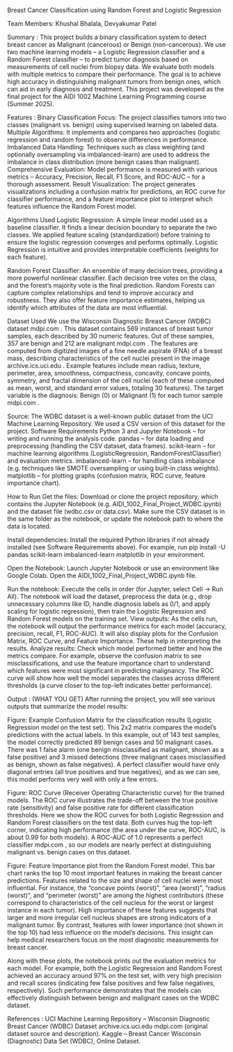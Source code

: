 Breast Cancer Classification using Random Forest and Logistic Regression

Team Members: Khushal Bhalala,
              Devyakumar Patel

Summary :
This project builds a binary classification system to detect breast cancer as Malignant (cancerous) or Benign (non-cancerous). We use two machine learning models – a Logistic Regression classifier and a Random Forest classifier – to predict tumor diagnosis based on measurements of cell nuclei from biopsy data. We evaluate both models with multiple metrics to compare their performance. The goal is to achieve high accuracy in distinguishing malignant tumors from benign ones, which can aid in early diagnosis and treatment. This project was developed as the final project for the AIDI 1002 Machine Learning Programming course (Summer 2025).

Features :
Binary Classification Focus: The project classifies tumors into two classes (malignant vs. benign) using supervised learning on labeled data.
Multiple Algorithms: It implements and compares two approaches (logistic regression and random forest) to observe differences in performance.
Imbalanced Data Handling: Techniques such as class weighting (and optionally oversampling via imbalanced-learn) are used to address the imbalance in class distribution (more benign cases than malignant).
Comprehensive Evaluation: Model performance is measured with various metrics – Accuracy, Precision, Recall, F1 Score, and ROC-AUC – for a thorough assessment.
Result Visualization: The project generates visualizations including a confusion matrix for predictions, an ROC curve for classifier performance, and a feature importance plot to interpret which features influence the Random Forest model.


Algorithms Used
Logistic Regression: A simple linear model used as a baseline classifier. It finds a linear decision boundary to separate the two classes. We applied feature scaling (standardization) before training to ensure the logistic regression converges and performs optimally. Logistic Regression is intuitive and provides interpretable coefficients (weights for each feature).

Random Forest Classifier: An ensemble of many decision trees, providing a more powerful nonlinear classifier. Each decision tree votes on the class, and the forest’s majority vote is the final prediction. Random Forests can capture complex relationships and tend to improve accuracy and robustness. They also offer feature importance estimates, helping us identify which attributes of the data are most influential.

Dataset Used
We use the Wisconsin Diagnostic Breast Cancer (WDBC) dataset
mdpi.com
. This dataset contains 569 instances of breast tumor samples, each described by 30 numeric features. Out of these samples, 357 are benign and 212 are malignant
mdpi.com
. The features are computed from digitized images of a fine needle aspirate (FNA) of a breast mass, describing characteristics of the cell nuclei present in the image
archive.ics.uci.edu
. Example features include mean radius, texture, perimeter, area, smoothness, compactness, concavity, concave points, symmetry, and fractal dimension of the cell nuclei (each of these computed as mean, worst, and standard error values, totaling 30 features). The target variable is the diagnosis: Benign (0) or Malignant (1) for each tumor sample
mdpi.com
.

Source: The WDBC dataset is a well-known public dataset from the UCI Machine Learning Repository. We used a CSV version of this dataset for the project.
Software Requirements
Python 3 and Jupyter Notebook – for writing and running the analysis code.
pandas – for data loading and preprocessing (handling the CSV dataset, data frames).
scikit-learn – for machine learning algorithms (LogisticRegression, RandomForestClassifier) and evaluation metrics.
imbalanced-learn – for handling class imbalance (e.g. techniques like SMOTE oversampling or using built-in class weights).
matplotlib – for plotting graphs (confusion matrix, ROC curve, feature importance chart).


How to Run
Get the files: Download or clone the project repository, which contains the Jupyter Notebook (e.g. AIDI_1002_Final_Project_WDBC.ipynb) and the dataset file (wdbc.csv or data.csv). Make sure the CSV dataset is in the same folder as the notebook, or update the notebook path to where the data is located.

Install dependencies: Install the required Python libraries if not already installed (see Software Requirements above). For example, run pip install -U pandas scikit-learn imbalanced-learn matplotlib in your environment.

Open the Notebook: Launch Jupyter Notebook or use an environment like Google Colab. Open the AIDI_1002_Final_Project_WDBC.ipynb file.

Run the notebook: Execute the cells in order (for Jupyter, select Cell -> Run All). The notebook will load the dataset, preprocess the data (e.g., drop unnecessary columns like ID, handle diagnosis labels as 0/1, and apply scaling for logistic regression), then train the Logistic Regression and Random Forest models on the training set.
View outputs: As the cells run, the notebook will output the performance metrics for each model (accuracy, precision, recall, F1, ROC-AUC). It will also display plots for the Confusion Matrix, ROC Curve, and Feature Importance. These help in interpreting the results.
Analyze results: Check which model performed better and how the metrics compare. For example, observe the confusion matrix to see misclassifications, and use the feature importance chart to understand which features were most significant in predicting malignancy. The ROC curve will show how well the model separates the classes across different thresholds (a curve closer to the top-left indicates better performance).

Output : (WHAT YOU GET)
After running the project, you will see various outputs that summarize the model results:

Figure: Example Confusion Matrix for the classification results (Logistic Regression model on the test set). This 2x2 matrix compares the model’s predictions with the actual labels. In this example, out of 143 test samples, the model correctly predicted 89 benign cases and 50 malignant cases. There was 1 false alarm (one benign misclassified as malignant, shown as a false positive) and 3 missed detections (three malignant cases misclassified as benign, shown as false negatives). A perfect classifier would have only diagonal entries (all true positives and true negatives), and as we can see, this model performs very well with only a few errors.

Figure: ROC Curve (Receiver Operating Characteristic curve) for the trained models. The ROC curve illustrates the trade-off between the true positive rate (sensitivity) and false positive rate for different classification thresholds. Here we show the ROC curves for both Logistic Regression and Random Forest classifiers on the test data. Both curves hug the top-left corner, indicating high performance (the area under the curve, ROC-AUC, is about 0.99 for both models). A ROC-AUC of 1.0 represents a perfect classifier
mdpi.com
, so our models are nearly perfect at distinguishing malignant vs. benign cases on this dataset.

Figure: Feature Importance plot from the Random Forest model. This bar chart ranks the top 10 most important features in making the breast cancer predictions. Features related to the size and shape of cell nuclei were most influential. For instance, the “concave points (worst)”, “area (worst)”, “radius (worst)”, and “perimeter (worst)” are among the highest contributors (these correspond to characteristics of the cell nucleus for the worst or largest instance in each tumor). High importance of these features suggests that larger and more irregular cell nucleus shapes are strong indicators of a malignant tumor. By contrast, features with lower importance (not shown in the top 10) had less influence on the model’s decisions. This insight can help medical researchers focus on the most diagnostic measurements for breast cancer.

Along with these plots, the notebook prints out the evaluation metrics for each model. For example, both the Logistic Regression and Random Forest achieved an accuracy around 97% on the test set, with very high precision and recall scores (indicating few false positives and few false negatives, respectively). Such performance demonstrates that the models can effectively distinguish between benign and malignant cases on the WDBC dataset.

References :
UCI Machine Learning Repository – Wisconsin Diagnostic Breast Cancer (WDBC) Dataset
archive.ics.uci.edu
mdpi.com
 (original dataset source and description).
Kaggle – Breast Cancer Wisconsin (Diagnostic) Data Set (WDBC), Online Dataset.
